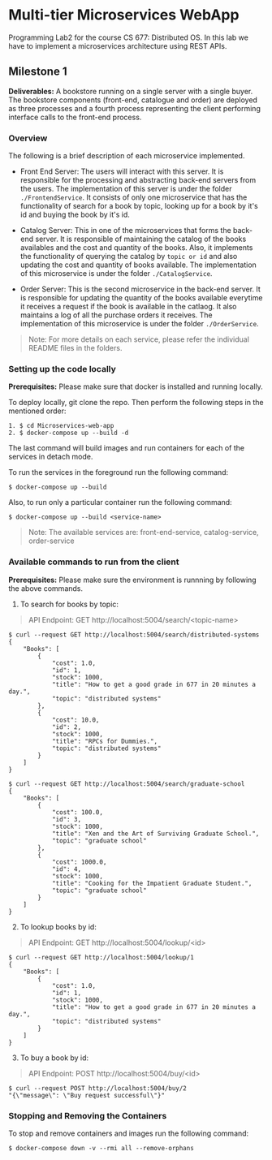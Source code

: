# Multi-tier Microservices WebApp
Programming Lab2 for the course CS 677: Distributed OS. In this lab we have to implement a microservices architecture using REST APIs.

## Milestone 1

**Deliverables:** A bookstore running on a single server with a single buyer. The bookstore components (front-end, catalogue and order) are deployed as three processes and a fourth process representing the client performing interface calls to the front-end process.

### Overview 
The following is a brief description of each microservice implemented.

- Front End Server: The users will interact with this server. It is responsible for the processing and abstracting back-end servers from the users. The implementation of this server is under the folder `./FrontendService`. It consists of only one microservice that has the functionality of search for a book by topic, looking up for a book by it's id and buying the book by it's id.

- Catalog Server: This in one of the microservices that forms the back-end server. It is responsible of maintaining the catalog of the books availables and the cost and quantity of the books. Also, it implements the functionality of querying the catalog by `topic or id` and also updating the cost and quantity of books available. The implementation of this microservice is under the folder `./CatalogService`.

- Order Server: This is the second microservice in the back-end server. It is responsible for updating the quantity of the books available everytime it receives a request if the book is available in the catlaog. It also maintains a log of all the purchase orders it receives. The implementation of this microservice is under the folder `./OrderService`.

> Note: For more details on each service, please refer the individual README files in the folders.

### Setting up the code locally
**Prerequisites:** Please make sure that docker is installed and running locally.

To deploy locally, git clone the repo. Then perform the following steps in the mentioned order:

```
1. $ cd Microservices-web-app
2. $ docker-compose up --build -d
```

The last command will build images and run containers for each of the services in detach mode.

To run the services in the foreground run the following command:

```
$ docker-compose up --build
```

Also, to run only a particular container run the following command:

```
$ docker-compose up --build <service-name>
```
> Note: The available services are: front-end-service, catalog-service, order-service

### Available commands to run from the client
**Prerequisites:** Please make sure the environment is runnning by following the above commands.

1. To search for books by topic:
> API Endpoint: GET http://localhost:5004/search/\<topic-name>

```
$ curl --request GET http://localhost:5004/search/distributed-systems
{
    "Books": [
        {
            "cost": 1.0,
            "id": 1,
            "stock": 1000,
            "title": "How to get a good grade in 677 in 20 minutes a day.",
            "topic": "distributed systems"
        },
        {
            "cost": 10.0,
            "id": 2,
            "stock": 1000,
            "title": "RPCs for Dummies.",
            "topic": "distributed systems"
        }
    ]
}
```
```
$ curl --request GET http://localhost:5004/search/graduate-school 
{
    "Books": [
        {
            "cost": 100.0,
            "id": 3,
            "stock": 1000,
            "title": "Xen and the Art of Surviving Graduate School.",
            "topic": "graduate school"
        },
        {
            "cost": 1000.0,
            "id": 4,
            "stock": 1000,
            "title": "Cooking for the Impatient Graduate Student.",
            "topic": "graduate school"
        }
    ]
}
```

2. To lookup books by id:
> API Endpoint: GET http://localhost:5004/lookup/\<id>

```
$ curl --request GET http://localhost:5004/lookup/1
{
    "Books": [
        {
            "cost": 1.0,
            "id": 1,
            "stock": 1000,
            "title": "How to get a good grade in 677 in 20 minutes a day.",
            "topic": "distributed systems"
        }
    ]
}
```

3. To buy a book by id:
> API Endpoint: POST http://localhost:5004/buy/\<id>

```
$ curl --request POST http://localhost:5004/buy/2 
"{\"message\": \"Buy request successful\"}"
```

### Stopping and Removing the Containers
To stop and remove containers and images run the following command:

```
$ docker-compose down -v --rmi all --remove-orphans
```